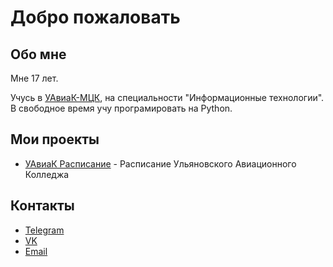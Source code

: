 # Добро пожаловать
## Обо мне
Мне 17 лет.

Учусь в [УАвиаК-МЦК](http://www.uaviak.ru/), на специальности "Информационные технологии". В свободное время учу програмировать на Python.

## Мои проекты
 - [УАвиаК Расписание](https://vk.com/uaviakbot) - Расписание Ульяновского Авиационного Колледжа
 
## Контакты
 - [Telegram](https://t.me/glebliutsko)
 - [VK](https://vk.com/glebliutsko)
 - [Email](mailto:gleb290303@gmali.com)
